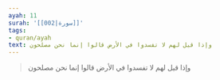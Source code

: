```yaml
---
ayah: 11
surah: '[[002|سورة]]'
tags:
- quran/ayah
text: وإذا قيل لهم لا تفسدوا في الأرض قالوا إنما نحن مصلحون
---
```

> وإذا قيل لهم لا تفسدوا في الأرض قالوا إنما نحن مصلحون
